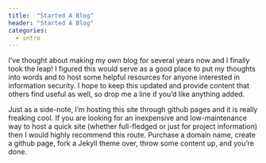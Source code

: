 ```yaml
---
title:  "Started A Blog"
header: "Started A Blog"
categories: 
  - intro
---
```


I’ve thought about making my own blog for several years now and I finally took the leap! I figured this would serve as a good place to put my thoughts into words and to host some helpful resources for anyone interested in information security. I hope to keep this updated and provide content that others find useful as well, so drop me a line if you’d like anything added.  
  
Just as a side-note, I’m hosting this site through github pages and it is really freaking cool. If you are looking for an inexpensive and low-maintenance way to host a quick site (whether full-fledged or just for project information) then I would highly recommend this route. Purchase a domain name, create a github page, fork a Jekyll theme over, throw some content up, and you’re done.
